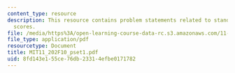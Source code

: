 ```yaml
---
content_type: resource
description: This resource contains problem statements related to standardized test
  scores.
file: /media/https%3A/open-learning-course-data-rc.s3.amazonaws.com/11-202-planning-economics-fall-2010/8fd143e155ce76db23314efbe0171782_MIT11_202F10_pset1.pdf
file_type: application/pdf
resourcetype: Document
title: MIT11_202F10_pset1.pdf
uid: 8fd143e1-55ce-76db-2331-4efbe0171782
---
```

